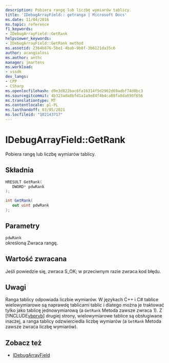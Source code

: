 ```yaml
---
description: Pobiera rangę lub liczbę wymiarów tablicy.
title: 'IDebugArrayField:: getranga | Microsoft Docs'
ms.date: 11/04/2016
ms.topic: reference
f1_keywords:
- IDebugArrayField::GetRank
helpviewer_keywords:
- IDebugArrayField::GetRank method
ms.assetid: 2364b876-5be1-4bab-9b8f-3b6121da35c6
author: acangialosi
ms.author: anthc
manager: jmartens
ms.workload:
- vssdk
dev_langs:
- CPP
- CSharp
ms.openlocfilehash: d9e3d822bac6fa16314f5d2962d69adbf74d0bc3
ms.sourcegitcommit: 4b323a8a8bfd1a1a9e84f4b4ca88fa8da690f656
ms.translationtype: MT
ms.contentlocale: pl-PL
ms.lasthandoff: 03/05/2021
ms.locfileid: "102143717"
---
```

# <a name="idebugarrayfieldgetrank"></a>IDebugArrayField::GetRank
Pobiera rangę lub liczbę wymiarów tablicy.

## <a name="syntax"></a>Składnia

```cpp
HRESULT GetRank( 
   DWORD* pdwRank
);
```

```csharp
int GetRank(
   out uint pdwRank
);
```

## <a name="parameters"></a>Parametry
`pdwRank`\
określoną Zwraca rangę.

## <a name="return-value"></a>Wartość zwracana
 Jeśli powiedzie się, zwraca S_OK; w przeciwnym razie zwraca kod błędu.

## <a name="remarks"></a>Uwagi
 Ranga tablicy odpowiada liczbie wymiarów. W językach C++ i C# tablice wielowymiarowe są naprawdę tablicami tablic i dlatego można je traktować tylko jako tablicę jednowymiarową (a `GetRank` Metoda zawsze zwraca 1). Z [!INCLUDE[vbprvb](../../../code-quality/includes/vbprvb_md.md)] drugiej strony, wielowymiarowe tablice są obsługiwane inaczej, a ranga tablicy odzwierciedla liczbę wymiarów (a `GetRank` Metoda zawsze zwraca liczbę wymiarów).

## <a name="see-also"></a>Zobacz też
- [IDebugArrayField](../../../extensibility/debugger/reference/idebugarrayfield.md)
